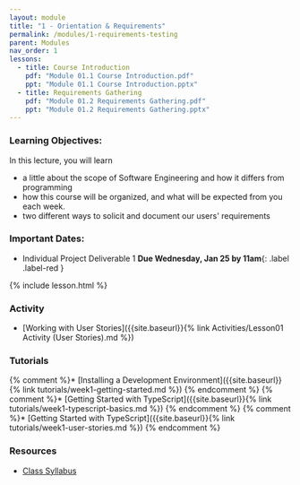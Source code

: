 ```yaml
---
layout: module
title: "1 - Orientation & Requirements"
permalink: /modules/1-requirements-testing
parent: Modules
nav_order: 1
lessons: 
  - title: Course Introduction
    pdf: "Module 01.1 Course Introduction.pdf"
    ppt: "Module 01.1 Course Introduction.pptx"
  - title: Requirements Gathering
    pdf: "Module 01.2 Requirements Gathering.pdf" 
    ppt: "Module 01.2 Requirements Gathering.pptx"
---
```

### Learning Objectives:
In this lecture, you will learn

* a little about the scope of Software Engineering and how it differs from programming
* how this course will be organized, and what will be expected from you each week.
* two different ways to solicit and document our users' requirements

### Important Dates:
* Individual Project Deliverable 1 **Due Wednesday, Jan 25 by 11am**{: .label .label-red }

{% include lesson.html %}

### Activity
* [Working with User Stories]({{site.baseurl}}{% link Activities/Lesson01 Activity (User Stories).md %})

### Tutorials
{% comment %}* [Installing a Development Environment]({{site.baseurl}}{% link tutorials/week1-getting-started.md %}) {% endcomment %}
{% comment %}* [Getting Started with TypeScript]({{site.baseurl}}{% link tutorials/week1-typescript-basics.md %}) {% endcomment %}
{% comment %}* [Getting Started with TypeScript]({{site.baseurl}}{% link tutorials/week1-user-stories.md %}) {% endcomment %}

### Resources
* [Class Syllabus](https://neu-se.github.io/CS4530-Spring-2023/)